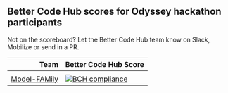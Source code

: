 
## Better Code Hub scores for Odyssey hackathon participants


Not on the scoreboard? Let the Better Code Hub team know on Slack, Mobilize or send in a PR.

|Team | Better Code Hub Score |
| ---: | --- |
| | 
|[Model-FAMily](https://github.com/odysseyhack/model-family) | [![BCH compliance](https://bettercodehub.com/edge/badge/odysseyhack/model-family?branch=master&token=a77f363aa30093f2f8886bb2533f1bf580b950ea)](https://bettercodehub.com/)

